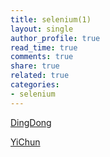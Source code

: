 ```yaml
---
title: selenium(1)
layout: single
author_profile: true
read_time: true
comments: true
share: true
related: true
categories:
- selenium
---
```


[DingDong](http://dingdong.io/tech/selenium%E8%87%AA%E5%8A%A8%E5%8C%96%E6%B5%8B%E8%AF%95%E7%9A%84node%E5%AE%9E%E7%8E%B0.html)

[YiChun](http://www.testclass.net/selenium_javascript/init)